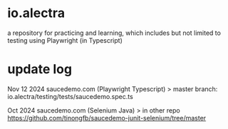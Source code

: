 # io.alectra
a repository for practicing and learning, which includes but not limited to testing using Playwright (in Typescript)

# update log
Nov 12 2024
saucedemo.com (Playwright Typescript) > master branch: io.alectra/testing/tests/saucedemo.spec.ts

Oct 2024
saucedemo.com (Selenium Java) > in other repo https://github.com/tinongfb/saucedemo-junit-selenium/tree/master

